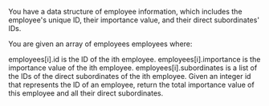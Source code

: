 You have a data structure of employee information, which includes the employee's unique ID, their importance value, and their direct subordinates' IDs.

You are given an array of employees employees where:

employees[i].id is the ID of the ith employee.
employees[i].importance is the importance value of the ith employee.
employees[i].subordinates is a list of the IDs of the direct subordinates of the ith employee.
Given an integer id that represents the ID of an employee, return the total importance value of this employee and all their direct subordinates.


